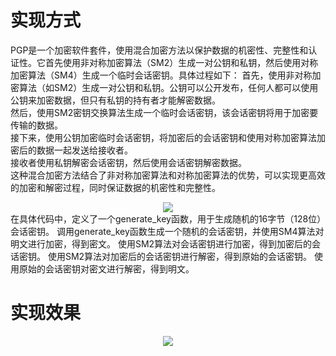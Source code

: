 # 实现方式 
PGP是一个加密软件套件，使用混合加密方法以保护数据的机密性、完整性和认证性。它首先使用非对称加密算法（SM2）生成一对公钥和私钥，然后使用对称加密算法（SM4）生成一个临时会话密钥。具体过程如下：
首先，使用非对称加密算法（如SM2）生成一对公钥和私钥。公钥可以公开发布，任何人都可以使用公钥来加密数据，但只有私钥的持有者才能解密数据。  
然后，使用SM2密钥交换算法生成一个临时会话密钥，该会话密钥将用于加密要传输的数据。  
接下来，使用公钥加密临时会话密钥，将加密后的会话密钥和使用对称加密算法加密后的数据一起发送给接收者。  
接收者使用私钥解密会话密钥，然后使用会话密钥解密数据。  
这种混合加密方法结合了非对称加密算法和对称加密算法的优势，可以实现更高效的加密和解密过程，同时保证数据的机密性和完整性。  
<div align="center">
  <img src="https://github.com/Ljm200301/ljm/blob/main/pictures/PGP.png">
</div>
在具体代码中，定义了一个generate_key函数，用于生成随机的16字节（128位）会话密钥。  
调用generate_key函数生成一个随机的会话密钥，并使用SM4算法对明文进行加密，得到密文。  
使用SM2算法对会话密钥进行加密，得到加密后的会话密钥。  
使用SM2算法对加密后的会话密钥进行解密，得到原始的会话密钥。  
使用原始的会话密钥对密文进行解密，得到明文。

# 实现效果

<div align="center">
  <img src="https://github.com/Ljm200301/ljm/blob/main/pictures/SM2_PGP.jpg">
</div>
